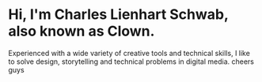 # Hi, I'm Charles Lienhart Schwab, also known as Clown.

Experienced with a wide variety of creative tools and technical skills, I like to solve design, storytelling and technical problems in digital media. cheers guys
